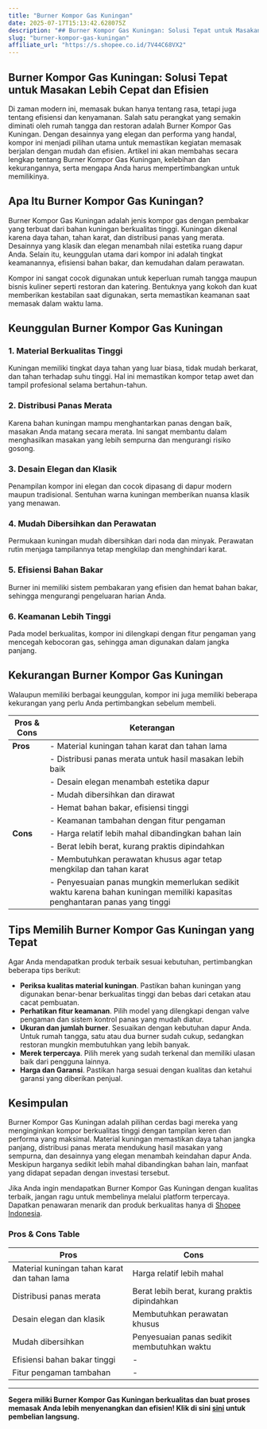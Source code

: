 ```yaml
---
title: "Burner Kompor Gas Kuningan"
date: 2025-07-17T15:13:42.628075Z
description: "## Burner Kompor Gas Kuningan: Solusi Tepat untuk Masakan Lebih Cepat dan Efisien..."
slug: "burner-kompor-gas-kuningan"
affiliate_url: "https://s.shopee.co.id/7V44C68VX2"
---
```

## Burner Kompor Gas Kuningan: Solusi Tepat untuk Masakan Lebih Cepat dan Efisien

Di zaman modern ini, memasak bukan hanya tentang rasa, tetapi juga tentang efisiensi dan kenyamanan. Salah satu perangkat yang semakin diminati oleh rumah tangga dan restoran adalah Burner Kompor Gas Kuningan. Dengan desainnya yang elegan dan performa yang handal, kompor ini menjadi pilihan utama untuk memastikan kegiatan memasak berjalan dengan mudah dan efisien. Artikel ini akan membahas secara lengkap tentang Burner Kompor Gas Kuningan, kelebihan dan kekurangannya, serta mengapa Anda harus mempertimbangkan untuk memilikinya.

## Apa Itu Burner Kompor Gas Kuningan?

Burner Kompor Gas Kuningan adalah jenis kompor gas dengan pembakar yang terbuat dari bahan kuningan berkualitas tinggi. Kuningan dikenal karena daya tahan, tahan karat, dan distribusi panas yang merata. Desainnya yang klasik dan elegan menambah nilai estetika ruang dapur Anda. Selain itu, keunggulan utama dari kompor ini adalah tingkat keamanannya, efisiensi bahan bakar, dan kemudahan dalam perawatan.

Kompor ini sangat cocok digunakan untuk keperluan rumah tangga maupun bisnis kuliner seperti restoran dan katering. Bentuknya yang kokoh dan kuat memberikan kestabilan saat digunakan, serta memastikan keamanan saat memasak dalam waktu lama.

## Keunggulan Burner Kompor Gas Kuningan

### 1. Material Berkualitas Tinggi
Kuningan memiliki tingkat daya tahan yang luar biasa, tidak mudah berkarat, dan tahan terhadap suhu tinggi. Hal ini memastikan kompor tetap awet dan tampil profesional selama bertahun-tahun.

### 2. Distribusi Panas Merata
Karena bahan kuningan mampu menghantarkan panas dengan baik, masakan Anda matang secara merata. Ini sangat membantu dalam menghasilkan masakan yang lebih sempurna dan mengurangi risiko gosong.

### 3. Desain Elegan dan Klasik
Penampilan kompor ini elegan dan cocok dipasang di dapur modern maupun tradisional. Sentuhan warna kuningan memberikan nuansa klasik yang menawan.

### 4. Mudah Dibersihkan dan Perawatan
Permukaan kuningan mudah dibersihkan dari noda dan minyak. Perawatan rutin menjaga tampilannya tetap mengkilap dan menghindari karat.

### 5. Efisiensi Bahan Bakar
Burner ini memiliki sistem pembakaran yang efisien dan hemat bahan bakar, sehingga mengurangi pengeluaran harian Anda.

### 6. Keamanan Lebih Tinggi
Pada model berkualitas, kompor ini dilengkapi dengan fitur pengaman yang mencegah kebocoran gas, sehingga aman digunakan dalam jangka panjang.

## Kekurangan Burner Kompor Gas Kuningan

Walaupun memiliki berbagai keunggulan, kompor ini juga memiliki beberapa kekurangan yang perlu Anda pertimbangkan sebelum membeli.

| **Pros & Cons** | **Keterangan**                                                   |
|------------------|-------------------------------------------------------------------|
| **Pros**        | - Material kuningan tahan karat dan tahan lama                    |
|                  | - Distribusi panas merata untuk hasil masakan lebih baik        |
|                  | - Desain elegan menambah estetika dapur                           |
|                  | - Mudah dibersihkan dan dirawat                                   |
|                  | - Hemat bahan bakar, efisiensi tinggi                              |
|                  | - Keamanan tambahan dengan fitur pengaman                          |
| **Cons**        | - Harga relatif lebih mahal dibandingkan bahan lain              |
|                  | - Berat lebih berat, kurang praktis dipindahkan                   |
|                  | - Membutuhkan perawatan khusus agar tetap mengkilap dan tahan karat |
|                  | - Penyesuaian panas mungkin memerlukan sedikit waktu karena bahan kuningan memiliki kapasitas penghantaran panas yang tinggi |

## Tips Memilih Burner Kompor Gas Kuningan yang Tepat

Agar Anda mendapatkan produk terbaik sesuai kebutuhan, pertimbangkan beberapa tips berikut:

- **Periksa kualitas material kuningan**. Pastikan bahan kuningan yang digunakan benar-benar berkualitas tinggi dan bebas dari cetakan atau cacat pembuatan.
- **Perhatikan fitur keamanan**. Pilih model yang dilengkapi dengan valve pengaman dan sistem kontrol panas yang mudah diatur.
- **Ukuran dan jumlah burner**. Sesuaikan dengan kebutuhan dapur Anda. Untuk rumah tangga, satu atau dua burner sudah cukup, sedangkan restoran mungkin membutuhkan yang lebih banyak.
- **Merek terpercaya**. Pilih merek yang sudah terkenal dan memiliki ulasan baik dari pengguna lainnya.
- **Harga dan Garansi**. Pastikan harga sesuai dengan kualitas dan ketahui garansi yang diberikan penjual.

## Kesimpulan

Burner Kompor Gas Kuningan adalah pilihan cerdas bagi mereka yang menginginkan kompor berkualitas tinggi dengan tampilan keren dan performa yang maksimal. Material kuningan memastikan daya tahan jangka panjang, distribusi panas merata mendukung hasil masakan yang sempurna, dan desainnya yang elegan menambah keindahan dapur Anda. Meskipun harganya sedikit lebih mahal dibandingkan bahan lain, manfaat yang didapat sepadan dengan investasi tersebut.

Jika Anda ingin mendapatkan Burner Kompor Gas Kuningan dengan kualitas terbaik, jangan ragu untuk membelinya melalui platform terpercaya. Dapatkan penawaran menarik dan produk berkualitas hanya di [Shopee Indonesia](https://s.shopee.co.id/7V44C68VX2).

### Pros & Cons Table

| **Pros** | **Cons** |
|----------|----------|
| Material kuningan tahan karat dan tahan lama | Harga relatif lebih mahal |
| Distribusi panas merata | Berat lebih berat, kurang praktis dipindahkan |
| Desain elegan dan klasik | Membutuhkan perawatan khusus |
| Mudah dibersihkan | Penyesuaian panas sedikit membutuhkan waktu |
| Efisiensi bahan bakar tinggi | - |
| Fitur pengaman tambahan | - |

---

**Segera miliki Burner Kompor Gas Kuningan berkualitas dan buat proses memasak Anda lebih menyenangkan dan efisien! Klik di sini [sini](https://s.shopee.co.id/7V44C68VX2) untuk pembelian langsung.**